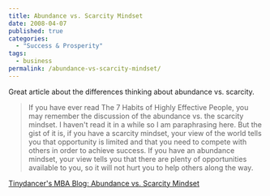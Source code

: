 ```yaml
---
title: Abundance vs. Scarcity Mindset
date: 2008-04-07
published: true
categories:
  - "Success & Prosperity"
tags:
  - business
permalink: /abundance-vs-scarcity-mindset/
---
```

Great article about the differences thinking about abundance vs. scarcity.

>If you have ever read The 7 Habits of Highly Effective People, you may remember the discussion of the abundance vs. the scarcity mindset. I haven't read it in a while so I am paraphrasing here. But the gist of it is, if you have a scarcity mindset, your view of the world tells you that opportunity is limited and that you need to compete with others in order to achieve success. If you have an abundance mindset, your view tells you that there are plenty of opportunities available to you, so it will not hurt you to help others along the way.

[Tinydancer's MBA Blog: Abundance vs. Scarcity Mindset](http://tinydancermba.blogspot.com/2008/03/abundance-vs-scarcity-mindset.html)
